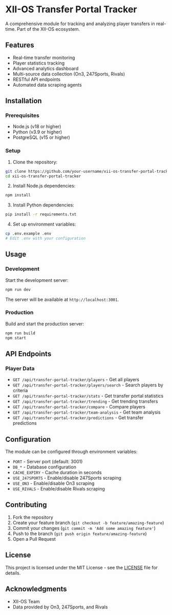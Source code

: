 # XII-OS Transfer Portal Tracker

A comprehensive module for tracking and analyzing player transfers in real-time. Part of the XII-OS ecosystem.

## Features

- Real-time transfer monitoring
- Player statistics tracking
- Advanced analytics dashboard
- Multi-source data collection (On3, 247Sports, Rivals)
- RESTful API endpoints
- Automated data scraping agents

## Installation

### Prerequisites

- Node.js (v18 or higher)
- Python (v3.9 or higher)
- PostgreSQL (v15 or higher)

### Setup

1. Clone the repository:
```bash
git clone https://github.com/your-username/xii-os-transfer-portal-tracker.git
cd xii-os-transfer-portal-tracker
```

2. Install Node.js dependencies:
```bash
npm install
```

3. Install Python dependencies:
```bash
pip install -r requirements.txt
```

4. Set up environment variables:
```bash
cp .env.example .env
# Edit .env with your configuration
```

## Usage

### Development

Start the development server:

```bash
npm run dev
```

The server will be available at `http://localhost:3001`.

### Production

Build and start the production server:

```bash
npm run build
npm start
```

## API Endpoints

### Player Data

- `GET /api/transfer-portal-tracker/players` - Get all players
- `GET /api/transfer-portal-tracker/players/search` - Search players by criteria
- `GET /api/transfer-portal-tracker/stats` - Get transfer portal statistics
- `GET /api/transfer-portal-tracker/trending` - Get trending transfers
- `GET /api/transfer-portal-tracker/compare` - Compare players
- `GET /api/transfer-portal-tracker/team-analysis` - Get team analysis
- `GET /api/transfer-portal-tracker/predictions` - Get transfer predictions

## Configuration

The module can be configured through environment variables:

- `PORT` - Server port (default: 3001)
- `DB_*` - Database configuration
- `CACHE_EXPIRY` - Cache duration in seconds
- `USE_247SPORTS` - Enable/disable 247Sports scraping
- `USE_ON3` - Enable/disable On3 scraping
- `USE_RIVALS` - Enable/disable Rivals scraping

## Contributing

1. Fork the repository
2. Create your feature branch (`git checkout -b feature/amazing-feature`)
3. Commit your changes (`git commit -m 'Add some amazing feature'`)
4. Push to the branch (`git push origin feature/amazing-feature`)
5. Open a Pull Request

## License

This project is licensed under the MIT License - see the [LICENSE](LICENSE) file for details.

## Acknowledgments

- XII-OS Team
- Data provided by On3, 247Sports, and Rivals 